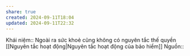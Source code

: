 ```yaml
---
share: true
created: 2024-09-11T18:04
updated: 2024-09-11T22:32
---
```

Khái niệm:: 
Ngoài ra sức khoẻ cũng không có nguyên tắc thế quyền 
[[Nguyên tắc hoạt động|Nguyên tắc hoạt động của bảo hiểm]]
Nguồn:: 
